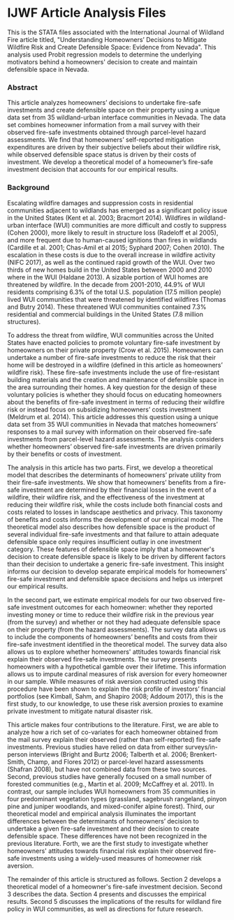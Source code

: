 # IJWF Article Analysis Files 

This is the STATA files associated with the International Journal of Wildland Fire article titled, "Understanding Homeowners’ Decisions to Mitigate Wildfire Risk and Create Defensible Space: Evidence from Nevada". This analysis used Probit regression models to determine the underlying motivators behind a homeowners' decision to create and maintain defensible space in Nevada. 

### Abstract 

This article analyzes homeowners’ decisions to undertake fire-safe investments and create defensible space on their property using a unique data set from 35 wildland-urban interface communities in Nevada. The data set combines homeowner information from a mail survey with their observed fire-safe investments obtained through parcel-level hazard assessments. We find that homeowners’ self-reported mitigation expenditures are driven by their subjective beliefs about their wildfire risk, while observed defensible space status is driven by their costs of investment. We develop a theoretical model of a homeowner’s fire-safe investment decision that accounts for our empirical results.

### Background

Escalating wildfire damages and suppression costs in residential communities adjacent to wildlands has emerged as a significant policy issue in the United States (Kent et al. 2003; Bracmort 2014). Wildfires in wildland-urban interface (WUI) communities are more difficult and costly to suppress (Cohen 2000), more likely to result in structure loss (Radeloff et al 2005), and more frequent due to human-caused ignitions than fires in wildlands (Cardille et al. 2001; Chas-Amil et al 2015; Syphard 2007; Cohen 2010). The escalation in these costs is due to the overall increase in wildfire activity (NIFC 2017), as well as the continued rapid growth of the WUI. Over two thirds of new homes build in the United States between 2000 and 2010 where in the WUI (Haldane 2013). A sizable portion of WUI homes are threatened by wildfire. In the decade from 2001-2010, 44.9% of WUI residents comprising 6.3% of the total U.S. population (17.5 million people) lived WUI communities that were threatened by identified wildfires (Thomas and Butry 2014). These threatened WUI communities contained 7.3% residential and commercial buildings in the United States (7.8 million structures).

To address the threat from wildfire, WUI communities across the United States have enacted policies to promote voluntary fire-safe investment by homeowners on their private property (Crow et al. 2015). Homeowners can undertake a number of fire-safe investments to reduce the risk that their home will be destroyed in a wildfire (defined in this article as homeowners’ wildfire risk). These fire-safe investments include the use of fire-resistant building materials and the creation and maintenance of defensible space in the area surrounding their homes. A key question for the design of these voluntary policies is whether they should focus on educating homeowners about the benefits of fire-safe investment in terms of reducing their wildfire risk or instead focus on subsidizing homeowners’ costs investment (Meldrum et al. 2014). This article addresses this question using a unique data set from 35 WUI communities in Nevada that matches homeowners’ responses to a mail survey with information on their observed fire-safe investments from parcel-level hazard assessments. The analysis considers whether homeowners’ observed fire-safe investments are driven primarily by their benefits or costs of investment.

The analysis in this article has two parts. First, we develop a theoretical model that describes the determinants of homeowners’ private utility from their fire-safe investments. We show that homeowners’ benefits from a fire-safe investment are determined by their financial losses in the event of a wildfire, their wildfire risk, and the effectiveness of the investment at reducing their wildfire risk, while the costs include both financial costs and costs related to losses in landscape aesthetics and privacy. This taxonomy of benefits and costs informs the development of our empirical model. The theoretical model also describes how defensible space is the product of several individual fire-safe investments and that failure to attain adequate defensible space only requires insufficient outlay in one investment category. These features of defensible space imply that a homeowner's decision to create defensible space is likely to be driven by different factors than their decision to undertake a generic fire-safe investment. This insight informs our decision to develop separate empirical models for homeowners’ fire-safe investment and defensible space decisions and helps us interpret our empirical results. 

In the second part, we estimate empirical models for our two observed fire-safe investment outcomes for each homeowner: whether they reported investing money or time to reduce their wildfire risk in the previous year (from the survey) and whether or not they had adequate defensible space on their property (from the hazard assessments). The survey data allows us to include the components of homeowners’ benefits and costs from their fire-safe investment identified in the theoretical model. The survey data also allows us to explore whether homeowners' attitudes towards financial risk explain their observed fire-safe investments. The survey presents homeowners with a hypothetical gamble over their lifetime. This information allows us to impute cardinal measures of risk aversion for every homeowner in our sample. While measures of risk aversion constructed using this procedure have been shown to explain the risk profile of investors’ financial portfolios (see Kimball, Sahm, and Shapiro 2008; Addoum 2017), this is the first study, to our knowledge, to use these risk aversion proxies to examine private investment to mitigate natural disaster risk.

This article makes four contributions to the literature. First, we are able to analyze how a rich set of co-variates for each homeowner obtained from the mail survey explain their observed (rather than self-reported) fire-safe investments. Previous studies have relied on data from either surveys/in-person interviews (Bright and Burtz 2006; Talberth et al. 2006; Brenkert-Smith, Champ, and Flores 2012) or parcel-level hazard assessments (Shafran 2008), but have not combined data from these two sources. Second, previous studies have generally focused on a small number of forested communities (e.g., Martin et al. 2009; McCaffrey et al. 2011). In contrast, our sample includes WUI homeowners from 35 communities in four predominant vegetation types (grassland, sagebrush rangeland, pinyon pine and juniper woodlands, and mixed-conifer alpine forest). Third, our theoretical model and empirical analysis illuminates the important differences between the determinants of homeowners’ decision to undertake a given fire-safe investment and their decision to create defensible space. These differences have not been recognized in the previous literature. Forth, we are the first study to investigate whether homeowners' attitudes towards financial risk explain their observed fire-safe investments using a widely-used measures of homeowner risk aversion.

The remainder of this article is structured as follows. Section 2 develops a theoretical model of a homeowner's fire-safe investment decision. Second 3 describes the data. Section 4 presents and discusses the empirical results. Second 5 discusses the implications of the results for wildland fire policy in WUI communities, as well as directions for future research.

